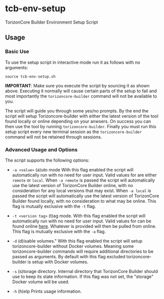 # tcb-env-setup

TorizonCore Builder Environment Setup Script

## Usage
### Basic Use
To use the setup script in interactive mode run it as follows with no arguments:
```
source tcb-env-setup.sh
```
**IMPORTANT**: Make sure you execute the script by sourcing it as shown above. Executing it normally will cause certain parts of the setup to fail and most importantly the `torizoncore-builder` command will not be available to you.

The script will guide you through some yes/no prompts. By the end the script will setup Torizoncore-builder with either the latest version of the tool found locally or online depending on your anwsers. On success you can then use the tool by running `torizoncore-builder`. Finally you must run this setup script every new terminal session as the `torizoncore-builder` command will not be retained through sessions.

### Advanced Usage and Options
The script supports the following options:

- `-a <value>`           (a)uto mode 
                         With this flag enabled the script will automatically run with no need for user input. Valid values for <value> are either `remote` or `local`.
                         When `-a remote` is passed the script will automatically use the latest version of TorizonCore Builder online, with no consideration for any local versions that may exist.
                         When `-a local` is passed the script will automatically use the latest version of TorizonCore Builder found locally, with no consideration to what may be online.
                         This flag is mutually exclusive with the `-t` flag.

- `-t <version tag>`     (t)ag mode.
                         With this flag enabled the script will automatically run with no need for user input. Valid values for <version tag> can be found online [here](https://registry.hub.docker.com/r/torizon/torizoncore-builder/tags?page=1&ordering=last_updated).
                         Whatever <version tag> is provided will then be pulled from online.
                         This flag is mutually exclusive with the `-a` flag.

- `-d`                   (d)isable volumes."
                         With this flag enabled the script will setup torizoncore-builder without Docker volumes.
                         Meaning some torizoncore-builder commands will require additional directories to be passed as arguments.
                         By default with this flag excluded torizoncore-builder is setup with Docker volumes.

- `-s`                   (s)torage directory.
                         Internal directory that TorizonCore Builder should use to keep its state information.
                         If this flag was not set, the "storage" Docker volume will be used.

- `-h`                   (h)elp
                         Prints usage information.

